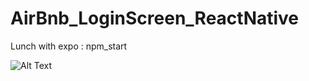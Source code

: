 # AirBnb_LoginScreen_ReactNative
Lunch with expo :
npm_start

![Alt Text](https://media.giphy.com/media/5t9ETEvfaXbd4HipBu/giphy.gif)
